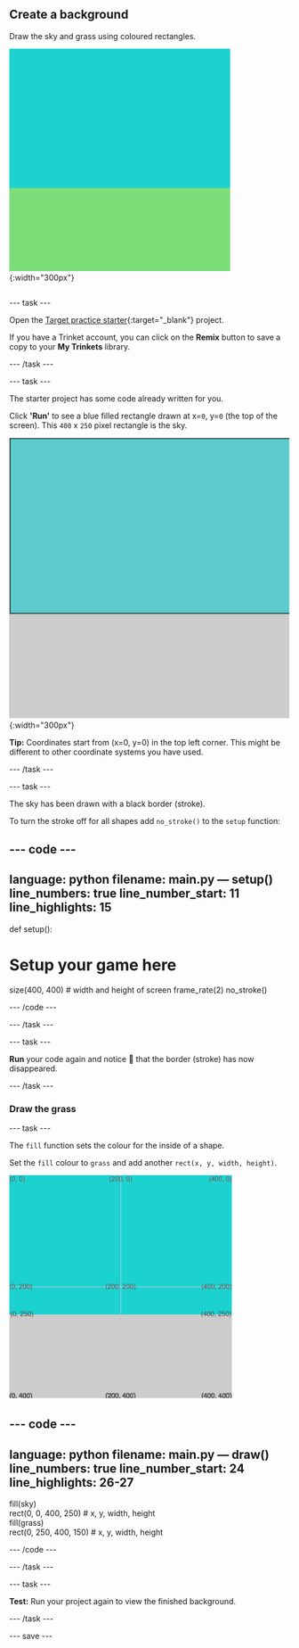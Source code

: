 ## Create a background

<div style="display: flex; flex-wrap: wrap">
<div style="flex-basis: 200px; flex-grow: 1; margin-right: 15px;">
Draw the sky and grass using coloured rectangles. 
</div>
<div>

![The output area with a sky-coloured rectangle above a grass-coloured rectangle to create the background.](images/background.png){:width="300px"}

</div>
</div>

--- task ---

Open the [Target practice starter](https://trinket.io/python/9973649e5c){:target="_blank"} project. 

If you have a Trinket account, you can click on the **Remix** button to save a copy to your **My Trinkets** library.

--- /task ---

--- task ---

The starter project has some code already written for you. 

Click **'Run'** to see a blue filled rectangle drawn at x=`0`, y=`0` (the top of the screen). This `400` x `250` pixel rectangle is the sky. 

![A blue rectangle with a black border around it, above a grey rectangle.](images/sky_stroke.png){:width="300px"}

**Tip:** Coordinates start from (x=0, y=0) in the top left corner. This might be different to other coordinate systems you have used. 

--- /task ---

--- task ---

The sky has been drawn with a black border (stroke). 

To turn the stroke off for all shapes add `no_stroke()` to the `setup` function:

--- code ---
---
language: python
filename: main.py — setup()
line_numbers: true
line_number_start: 11
line_highlights: 15
---
def setup():
# Setup your game here
  size(400, 400) # width and height of screen
  frame_rate(2)
  no_stroke()

--- /code ---

--- /task ---

--- task ---

**Run** your code again and notice 👀 that the border (stroke) has now disappeared. 

--- /task ---

### Draw the grass

--- task ---

The `fill` function sets the colour for the inside of a shape.

Set the `fill` colour to `grass` and add another `rect(x, y, width, height)`. 

![A blue rectangle with a coordinates grid showing the position of the sky rectangle starting in the top corner, above a grey rectangle.](images/sky_coords.png)

--- code ---
---
language: python
filename: main.py — draw()
line_numbers: true
line_number_start: 24
line_highlights: 26-27
---
  fill(sky)     
  rect(0, 0, 400, 250) # x, y, width, height    
  fill(grass)    
  rect(0, 250, 400, 150) # x, y, width, height     

--- /code ---

--- /task ---

--- task ---

**Test:** Run your project again to view the finished background. 

--- /task ---

--- save ---

